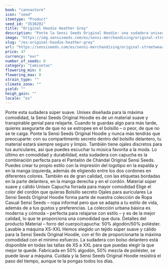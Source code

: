 ```yaml
---
book: "cannastore"
icon: "seed"
itemtype: "Product"
seed_id: "3530201"
title: "Original Hoodie Heather Grey"
description: "Ponte la Sensi Seeds Original Hoodie: una sudadera unisex y súper suave de gran calidad que se adapta a tus movimientos ¡Compra online ahora!"
image: "https://img.sensiseeds.com/es/sensi-merchandising/original-streetwear/original-hoodie-heather-grey-image.png"
slug: "/es-original-hoodie-heather-grey"
url: "https://sensiseeds.com/es/sensi-merchandising/original-streetwear/original-hoodie-heather-grey?a_aid=cannastore"
price: 47
currency: "eur"
number_of_seeds: 0
category: "Camisetas"
flowering_min: 0
flowering_max: 0
strain_type: ""
climate_zone: ""
yield: ""
heigh_gain: ""
locale: "es"
---
```

Ponte esta sudadera súper suave. Unisex diseñada para la máxima comodidad, la Sensi Seeds Original Hoodie es de un material suave y transpirable genial para relajarte. Cuando te guardas algo para más tarde, quieres asegurarte de que no se estropee en el bolsillo – o peor, de que no se te caiga. Ponte la Sensi Seeds Original Hoodie y nunca más tendrás que preocuparte: con su compartimento secreto dentro del bolsillo delantero, tu material estará siempre seguro y limpio. También tiene ojales discretos para tus auriculares, así que puedes escuchar tu música favorita a la moda. Lo último en comodidad y durabilidad, esta sudadera con capucha es la combinación perfecta para el Pantalón de Chándal Original Sensi Seeds. Puedes crear tu propio estilo con la impresión del logotipo en la espalda y en la manga izquierda, además de eligiendo entre los dos cordones en diferentes colores. También es de gran calidad, con las etiquetas bordadas en la parte delantera, en la manga derecha y en el cordón. Material súper suave y cálido Unisex Capucha forrada para mayor comodidad Elige el color del cordón que quieras Bolsillo secreto Ojales para auriculares La Sensi Seeds Original Hoodie forma parte de nuestra colección de Ropa Casual Sensi Seeds – ropa informal pero que se adapta a tu estilo de vida, además de a tus gustos y preferencias. La colección urbana básica es moderna y cómoda – perfecta para relajarse con estilo – y es de la mejor calidad, lo que te proporciona una comodidad que dura. Detalles del producto Material – forro del cuerpo/capucha: 50% algodón/50% poliéster. Lavable a máquina XS-XXL Hemos elegido un tejido súper suave y cálido para la Sensi Seeds Original Hoodie, con el fin de proporcionarte la máxima comodidad con el mínimo esfuerzo. La sudadera con bolso delantero está disponible en todas las tallas de XS a XXL para que puedas elegir la que mejor te quede. Fabricada en 50% algodón, 50% mezcla de poliéster, se puede lavar a máquina. Cuídala y la Sensi Seeds Original Hoodie resistirá el paso del tiempo, aunque te la pongas todos los días.
